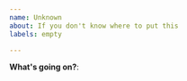 ```yaml
---
name: Unknown
about: If you don't know where to put this
labels: empty

---
```

<!-- Please only use this template if you would like to contact me -->

**What's going on?**:
